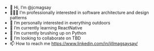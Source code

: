 - 👋 Hi, I’m @jcmagsay
- 👩🏾‍💻 I’m professionally interested in software architecture and design patterns
- 🗻 I’m personally interested in everything outdoors
- 🌱 I’m currently learning ReactNative
- 🧹 I’m currently brushing up on Python
- 💞️ I’m looking to collaborate on TBD
- 📫 How to reach me https://www.linkedin.com/in/jillmagsaysay/

